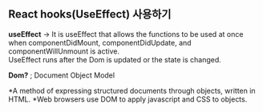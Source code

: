 
## React hooks(UseEffect) 사용하기

**useEffect** -> It is useEffect that allows the functions to be used at once when componentDidMount, componentDidUpdate, and componentWillUnmount is active.
<br>
UseEffect runs after the Dom is updated or the state is changed.

**Dom?** ; Document Object Model

*A method of expressing structured documents through objects, written in HTML.
*Web browsers use DOM to apply javascript and CSS to objects.
